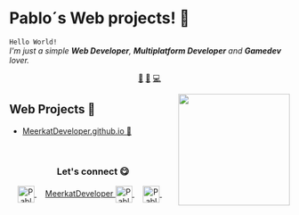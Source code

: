 # Pablo´s Web projects! 👋


`Hello World!`<br><em> I'm just a simple **Web Developer**, **Multiplatform Developer** and **Gamedev** lover.</em>


<p align="center">
    <a href="https://github.com/MeerkatDeveloper/MeerkatDeveloper/blob/master/web.md">🤖</a>
    <a href="https://github.com/MeerkatDeveloper/MeerkatDeveloper/blob/master/spigot.md">🚰</a>
    <a href="https://github.com/MeerkatDeveloper/MeerkatDeveloper/blob/master/mapp.md">💻</a>
</p>


<a href="https://meerkatdeveloper.github.io/">
    <img align="right" height="auto" width="200" src="https://github.com/MeerkatDeveloper/MeerkatDeveloper/raw/master/img/me.png"/>
</a>


## Web Projects 🤖
- [MeerkatDeveloper.github.io  🤖](https://meerkatdeveloper.github.io/)



<br>

<div align="center">
    <h3 align="center">Let's connect 😋</h3>
</div>

<p align="center">
    <a href="https://www.linkedin.com/in/meerkatdev/" target="blank">
        <img align="center" width="30px" alt="Pablo's LinkedIn" src="https://www.vectorlogo.zone/logos/linkedin/linkedin-icon.svg"/>
    </a> &nbsp; &nbsp;
    <a href="https://github.com/MeerkatDeveloper/MeerkatDeveloper" target="blank">MeerkatDeveloper
        <img align="center" width="30px" alt="Pablo´s Portfolio" src="https://github.com/MeerkatDeveloper/MeerkatDeveloper/raw/master/img/portfolio.svg"/>
    </a> &nbsp; &nbsp;
    <a href="https://www.spigotmc.org/resources/authors/pablockda.106309/" target="blank">
        <img align="center" width="30px" alt="Pablo´s Spigot" src="https://github.com/MeerkatDeveloper/MeerkatDeveloper/raw/master/img/faucet.svg"/>
    </a> &nbsp; &nbsp;
</p>


